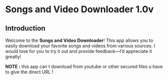 # Songs and Video Downloader 1.0v

## Introduction
Welcome to the **Songs and Video Downloader**! This app allows you to easily download your favorite songs and videos from various sources. I would love for you to try it out and provide feedback—I’d appreciate it greatly!

**NOTE :**
this app can t download from youtube or other secured files u have to give the direct URL !
